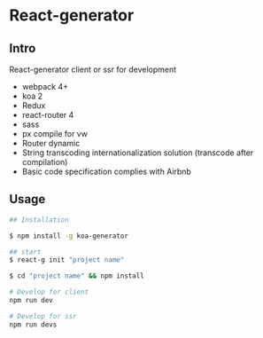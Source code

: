 # React-generator

## Intro
React-generator client or ssr for development

* webpack 4+
* koa 2
* Redux
* react-router 4
* sass
* px compile for vw
* Router dynamic
* String transcoding internationalization solution (transcode after compilation)
* Basic code specification complies with Airbnb

## Usage
```sh
## Installation

$ npm install -g koa-generator

## start
$ react-g init "project name"

$ cd "project name" && npm install

# Develop for client
npm run dev

# Develop for ssr
npm run devs
```
